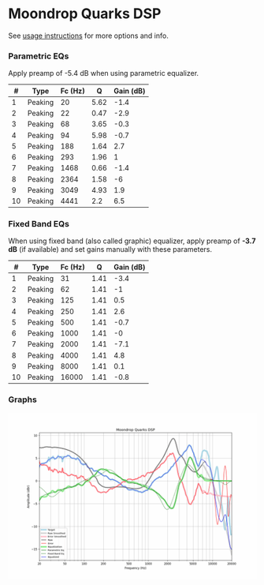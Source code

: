 # Moondrop Quarks DSP
See [usage instructions](https://github.com/jaakkopasanen/AutoEq#usage) for more options and info.

### Parametric EQs
Apply preamp of -5.4 dB when using parametric equalizer.

|   # | Type    |   Fc (Hz) |    Q |   Gain (dB) |
|-----|---------|-----------|------|-------------|
|   1 | Peaking |        20 | 5.62 |        -1.4 |
|   2 | Peaking |        22 | 0.47 |        -2.9 |
|   3 | Peaking |        68 | 3.65 |        -0.3 |
|   4 | Peaking |        94 | 5.98 |        -0.7 |
|   5 | Peaking |       188 | 1.64 |         2.7 |
|   6 | Peaking |       293 | 1.96 |         1   |
|   7 | Peaking |      1468 | 0.66 |        -1.4 |
|   8 | Peaking |      2364 | 1.58 |        -6   |
|   9 | Peaking |      3049 | 4.93 |         1.9 |
|  10 | Peaking |      4441 | 2.2  |         6.5 |

### Fixed Band EQs
When using fixed band (also called graphic) equalizer, apply preamp of **-3.7 dB** (if available) and set gains manually with these parameters.

|   # | Type    |   Fc (Hz) |    Q |   Gain (dB) |
|-----|---------|-----------|------|-------------|
|   1 | Peaking |        31 | 1.41 |        -3.4 |
|   2 | Peaking |        62 | 1.41 |        -1   |
|   3 | Peaking |       125 | 1.41 |         0.5 |
|   4 | Peaking |       250 | 1.41 |         2.6 |
|   5 | Peaking |       500 | 1.41 |        -0.7 |
|   6 | Peaking |      1000 | 1.41 |        -0   |
|   7 | Peaking |      2000 | 1.41 |        -7.1 |
|   8 | Peaking |      4000 | 1.41 |         4.8 |
|   9 | Peaking |      8000 | 1.41 |         0.1 |
|  10 | Peaking |     16000 | 1.41 |        -0.8 |

### Graphs
![](./Moondrop%20Quarks%20DSP.png)
